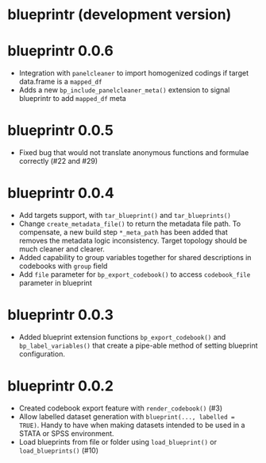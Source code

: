 # blueprintr (development version)

# blueprintr 0.0.6

* Integration with `panelcleaner` to import homogenized codings if target data.frame is a `mapped_df`
* Adds a new `bp_include_panelcleaner_meta()` extension to signal blueprintr to add `mapped_df` meta

# blueprintr 0.0.5

* Fixed bug that would not translate anonymous functions and formulae correctly (#22 and #29)

# blueprintr 0.0.4

* Add targets support, with `tar_blueprint()` and `tar_blueprints()`
* Change `create_metadata_file()` to return the metadata file path. To compensate, a new build step `*_meta_path` has been added that removes the metadata logic inconsistency. Target topology should be much cleaner and clearer.
* Added capability to group variables together for shared descriptions in codebooks with `group` field
* Add `file` parameter for `bp_export_codebook()` to access `codebook_file` parameter in blueprint

# blueprintr 0.0.3

* Added blueprint extension functions `bp_export_codebook()` and `bp_label_variables()` that create a pipe-able method of setting blueprint configuration.

# blueprintr 0.0.2

* Created codebook export feature with `render_codebook()` (#3)
* Allow labelled dataset generation with `blueprint(..., labelled = TRUE)`. Handy to have when making datasets intended to be used in a STATA or SPSS environment.
* Load blueprints from file or folder using `load_blueprint()` or `load_blueprints()` (#10)
